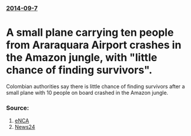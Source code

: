 ### [2014-09-7](/news/2014/09/7/index.md)

# A small plane carrying ten people from Araraquara Airport crashes in the Amazon jungle, with "little chance of finding survivors". 

Colombian authorities say there is little chance of finding survivors after a small plane with 10 people on board crashed in the Amazon jungle.


### Source:

1. [eNCA](http://www.enca.com/little-chances-finding-survivor-amazon-plane-crash)
2. [News24](http://www.news24.com/World/News/Colombia-plane-crashes-in-jungle-20140907)
